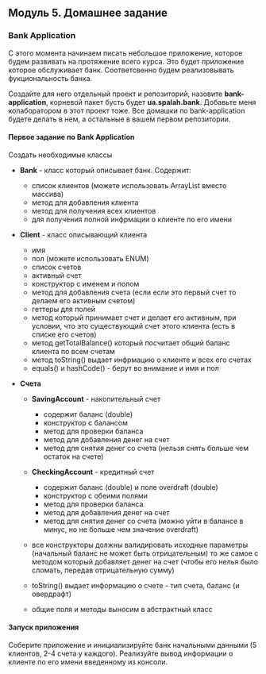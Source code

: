 ## Модуль 5. Домашнее задание

### Bank Application
C этого момента начинаем писать небольшое приложение, которое будем развивать на протяжение всего курса.
Это будет приложение которое обслуживает банк. Соответсвенно будем реализовывать фукциональность банка.

Создайте для него отдельный проект и репозиторий, назовите **bank-application**, корневой пакет бусть будет **ua.spalah.bank**.
Добавьте меня колаборатором в этот проект тоже.
Все домашки по bank-application будете делать в нем, а остальные в вашем первом репозитории.

#### Первое задание по Bank Application

Создать необходимые классы
  * **Bank** - класс который описывает банк. Содержит:
    * список клиентов (можете использовать ArrayList вместо массива)
    * метод для добавления клиента
    * метод для получения всех клиентов
    * для получения полной инфрмации о клиенте по его имени
    
  * **Client** - класс описывающий клиента
    * имя
    * пол (можете использовать ENUM)
    * список счетов
    * активный счет
    * конструктор с именем и полом
    * метод для добавления счета (если если это первый счет то делаем его активным счетом)
    * геттеры для полей
    * метод который принимает счет и делает его активным, при условии, что это существующий счет этого клиента (есть в списке его счетов)
    * метод getTotalBalance() который посчитает общий баланс клиента по всем счетам
    * метод toString() выдает инфрмацию о клиенте и всех его счетах
    * equals() и hashCode() - берут во внимание и имя и пол
    
  * **Счета** 
    * **SavingAccount** - накопительный счет
      * содержит баланс (double)
      * конструктор с балансом
      * метод для проверки баланса
      * метод для добавления денег на счет
      * метод для снятия денег со счета (нельзя снять больше чем остаток на счете)
 
    * **CheckingAccount** - кредитный счет  
      * содержит баланс (double) и поле overdraft (double)
      * конструктор с обеими полями
      * метод для проверки баланса
      * метод для добавления денег на счет
      * метод для снятия денег со счета (можно уйти в балансе в минус, но не больше чем значение overdraft)
      
    * все конструкторы должны валидировать исходные параметры (начальный баланс не может быть отрицательным) то же самое с методом который добавляет денег на счет (чтобы его нелья было сломать, передав отрицательную сумму)
    * toString() выдает информацию о счете - тип счета, баланс (и овердрафт)
    * общие поля и методы выносим в абстрактный класс

#### Запуск приложения

Соберите приложение и инициализируйте банк начальными данными (5 клиентов, 2-4 счета у каждого). Реализуйте вывод информации о клиенте по его имени введенному из консоли.

